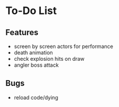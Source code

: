# To-Do List

## Features

- screen by screen actors for performance
- death animation
- check explosion hits on draw
- angler boss attack

## Bugs

- reload code/dying

